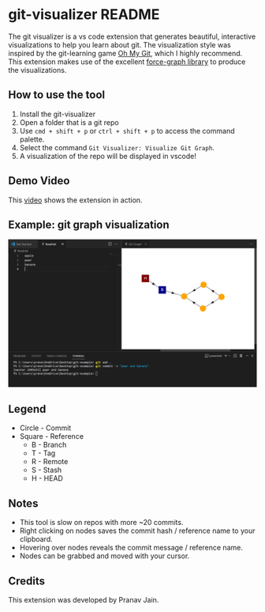 # git-visualizer README

The git visualizer is a vs code extension that generates beautiful, interactive visualizations to help you learn about git. The visualization style was inspired by the git-learning game [Oh My Git](https://ohmygit.org/), which I highly recommend. This extension makes use of the excellent [force-graph library](https://www.npmjs.com/package/force-graph) to produce the visualizations.

## How to use the tool

1. Install the git-visualizer
2. Open a folder that is a git repo
3. Use `cmd + shift + p` or `ctrl + shift + p` to access the command palette.
4. Select the command `Git Visualizer: Visualize Git Graph`.
5. A visualization of the repo will be displayed in vscode!

## Demo Video

This [video](https://www.youtube.com/watch?v=JCpiVWqUxvY) shows the extension in action.

## Example: git graph visualization

![](/images/git_graph.PNG)

## Legend

- Circle - Commit
- Square - Reference
  - B - Branch
  - T - Tag
  - R - Remote
  - S - Stash
  - H - HEAD

## Notes

- This tool is slow on repos with more ~20 commits.
- Right clicking on nodes saves the commit hash / reference name to your clipboard.
- Hovering over nodes reveals the commit message / reference name.
- Nodes can be grabbed and moved with your cursor.

## Credits

This extension was developed by Pranav Jain.
